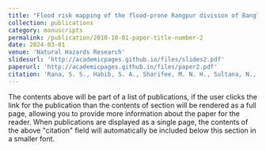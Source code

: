 ```yaml
---
title: "Flood risk mapping of the flood-prone Rangpur division of Bangladesh using remote sensing and multi-criteria analysis"
collection: publications
category: manuscripts
permalink: /publication/2010-10-01-paper-title-number-2
date: 2024-03-01
venue: 'Natural Hazards Research'
slidesurl: 'http://academicpages.github.io/files/slides2.pdf'
paperurl: 'http://academicpages.github.io/files/paper2.pdf'
citation: 'Rana, S. S., Habib, S. A., Sharifee, M. N. H., Sultana, N., & Rahman, S. H. (2024). Flood risk mapping of the flood-prone Rangpur division of Bangladesh using remote sensing and multi-criteria analysis. Natural Hazards Research, 4(1), 20-31. https://doi.org/10.1016/j.nhres.2023.09.012'
---
```


The contents above will be part of a list of publications, if the user clicks the link for the publication than the contents of section will be rendered as a full page, allowing you to provide more information about the paper for the reader. When publications are displayed as a single page, the contents of the above "citation" field will automatically be included below this section in a smaller font.
